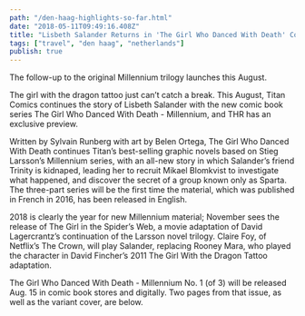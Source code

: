 ```yaml
---
path: "/den-haag-highlights-so-far.html"
date: "2018-05-11T09:49:16.408Z" 
title: "Lisbeth Salander Returns in 'The Girl Who Danced With Death' Comic Exclusive"
tags: ["travel", "den haag", "netherlands"]
publish: true
---
```



 
 The follow-up to the original Millennium trilogy launches this August.

The girl with the dragon tattoo just can’t catch a break. This August, Titan Comics continues the story of Lisbeth Salander with the new comic book series The Girl Who Danced With Death - Millennium, and THR has an exclusive preview.

Written by Sylvain Runberg with art by Belen Ortega, The Girl Who Danced With Death continues Titan’s best-selling graphic novels based on Stieg Larsson’s Millennium series, with an all-new story in which Salander’s friend Trinity is kidnaped, leading her to recruit Mikael Blomkvist to investigate what happened, and discover the secret of a group known only as Sparta. The three-part series will be the first time the material, which was published in French in 2016, has been released in English.

2018 is clearly the year for new Millennium material; November sees the release of The Girl in the Spider’s Web, a movie adaptation of David Lagercrantz’s continuation of the Larsson novel trilogy. Claire Foy, of Netflix’s The Crown, will play Salander, replacing Rooney Mara, who played the character in David Fincher’s 2011 The Girl With the Dragon Tattoo adaptation.

The Girl Who Danced With Death - Millennium No. 1 (of 3) will be released Aug. 15 in comic book stores and digitally. Two pages from that issue, as well as the variant cover, are below.
